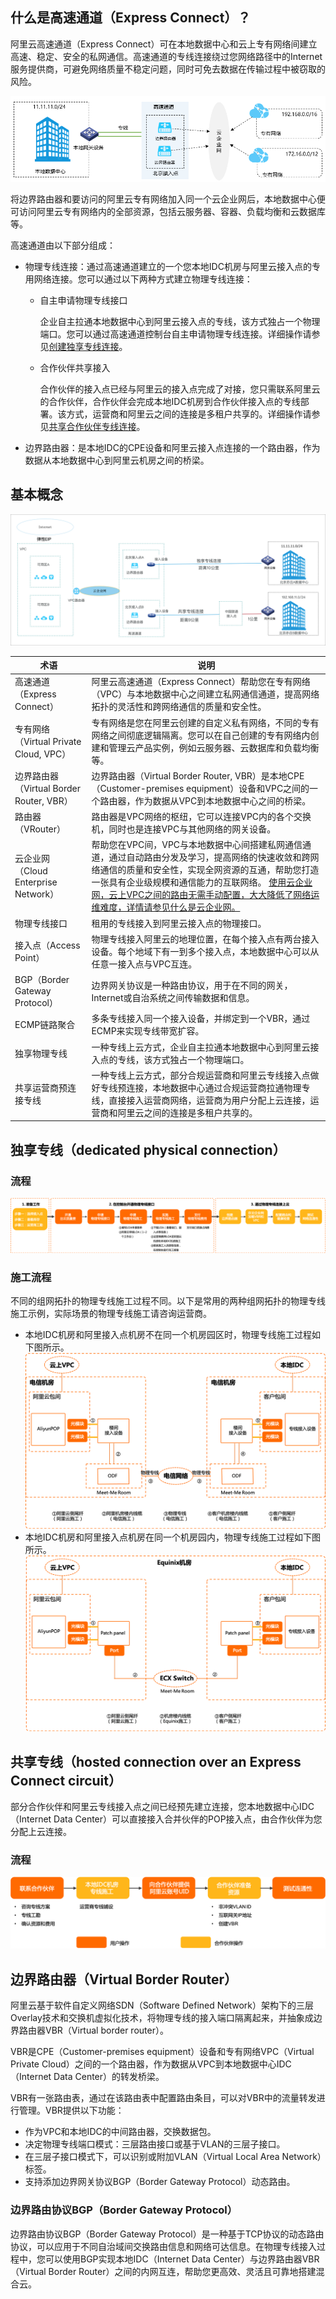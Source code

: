 

## 什么是高速通道（Express Connect）？

阿里云高速通道（Express Connect）可在本地数据中心和云上专有网络间建立高速、稳定、安全的私网通信。高速通道的专线连接绕过您网络路径中的Internet服务提供商，可避免网络质量不稳定问题，同时可免去数据在传输过程中被窃取的风险。

![img](../images/p71998.png)

将边界路由器和要访问的阿里云专有网络加入同一个云企业网后，本地数据中心便可访问阿里云专有网络内的全部资源，包括云服务器、容器、负载均衡和云数据库等。

高速通道由以下部分组成：

- 物理专线连接：通过高速通道建立的一个您本地IDC机房与阿里云接入点的专用网络连接。您可以通过以下两种方式建立物理专线连接：

  - 自主申请物理专线接口

    企业自主拉通本地数据中心到阿里云接入点的专线，该方式独占一个物理端口。您可以通过高速通道控制台自主申请物理专线连接。详细操作请参见[创建独享专线连接](https://www.alibabacloud.com/help/zh/doc-detail/91261.htm#task-r3h-qfx-dfb)。

  - 合作伙伴共享接入

    合作伙伴的接入点已经与阿里云的接入点完成了对接，您只需联系阿里云的合作伙伴，合作伙伴会完成本地IDC机房到合作伙伴接入点的专线部署。该方式，运营商和阿里云之间的连接是多租户共享的。详细操作请参见[共享合作伙伴专线连接](https://www.alibabacloud.com/help/zh/doc-detail/146571.htm#task-2359306)。

- 边界路由器：是本地IDC的CPE设备和阿里云接入点连接的一个路由器，作为数据从本地数据中心到阿里云机房之间的桥梁。

## 基本概念

![img](../images/p74774.png)

| 术语                                      | 说明                                                         |
| ----------------------------------------- | ------------------------------------------------------------ |
| 高速通道（Express Connect）               | 阿里云高速通道（Express  Connect）帮助您在专有网络（VPC）与本地数据中心之间建立私网通信通道，提高网络拓扑的灵活性和跨网络通信的质量和安全性。 |
| 专有网络（Virtual Private  Cloud, VPC）   | 专有网络是您在阿里云创建的自定义私有网络，不同的专有网络之间彻底逻辑隔离。您可以在自己创建的专有网络内创建和管理云产品实例，例如云服务器、云数据库和负载均衡等。 |
| 边界路由器（Virtual Border  Router, VBR） | 边界路由器（Virtual Border  Router, VBR）是本地CPE（Customer-premises  equipment）设备和VPC之间的一个路由器，作为数据从VPC到本地数据中心之间的桥梁。 |
| 路由器（VRouter）                         | 路由器是VPC网络的枢纽，它可以连接VPC内的各个交换机，同时也是连接VPC与其他网络的网关设备。 |
| 云企业网（Cloud  Enterprise Network）     | 帮助您在VPC间，VPC与本地数据中心间搭建私网通信通道，通过自动路由分发及学习，提高网络的快速收敛和跨网络通信的质量和安全性，实现全网资源的互通，帮助您打造一张具有企业级规模和通信能力的互联网络。 [使用云企业网，云上VPC之间的路由无需手动配置，大大降低了网络运维难度，详情请参见什么是云企业网。](https://www.alibabacloud.com/help/zh/doc-detail/59870.htm#concept-jjt-3lz-sdb) |
| 物理专线接口                              | 租用的专线接入到阿里云接入点的物理接口。                     |
| 接入点（Access Point）                    | 物理专线接入阿里云的地理位置，在每个接入点有两台接入设备。每个地域下有一到多个接入点，本地数据中心可以从任意一接入点与VPC互连。 |
| BGP（Border Gateway  Protocol）           | 边界网关协议是一种路由协议，用于在不同的网关，Internet或自治系统之间传输数据和信息。 |
| ECMP链路聚合                              | 多条专线接入同一个接入设备，并绑定到一个VBR，通过ECMP来实现专线带宽扩容。 |
| 独享物理专线                              | 一种专线上云方式，企业自主拉通本地数据中心到阿里云接入点的专线，该方式独占一个物理端口。 |
| 共享运营商预连接专线                      | 一种专线上云方式，部分合规运营商和阿里云专线接入点做好专线预连接，本地数据中心通过合规运营商拉通物理专线，直接接入运营商网络，运营商为用户分配上云连接，运营商和阿里云之间的连接是多租户共享的。 |

## 独享专线（dedicated physical connection）

### 流程

![独享专线接入流程](../images/p73069.png)

### 施工流程

不同的组网拓扑的物理专线施工过程不同。以下是常用的两种组网拓扑的物理专线施工示例，实际场景的物理专线施工请咨询运营商。

- 本地IDC机房和阿里接入点机房不在同一个机房园区时，物理专线施工过程如下图所示。![物理专线施工示意图01](../images/p73394.png)
- 本地IDC机房和阿里接入点机房在同一个机房园内，物理专线施工过程如下图所示。![物理专线施工示意图02](../images/p73395.png)

## 共享专线（hosted connection over an Express Connect circuit）

部分合作伙伴和阿里云专线接入点之间已经预先建立连接，您本地数据中心IDC（Internet Data Center）可以直接接入合并伙伴的POP接入点，由合作伙伴为您分配上云连接。

### 流程

![合作伙伴专线连接流程](../images/p73776.png)

## 边界路由器（Virtual Border Router）

阿里云基于软件自定义网络SDN（Software Defined Network）架构下的三层Overlay技术和交换机虚拟化技术，将物理专线的接入端口隔离起来，并抽象成边界路由器VBR（Virtual border router）。

VBR是CPE（Customer-premises equipment）设备和专有网络VPC（Virtual Private Cloud）之间的一个路由器，作为数据从VPC到本地数据中心IDC（Internet Data Center）的转发桥梁。

VBR有一张路由表，通过在该路由表中配置路由条目，可以对VBR中的流量转发进行管理。VBR提供以下功能：

- 作为VPC和本地IDC的中间路由器，交换数据包。
- 决定物理专线端口模式：三层路由接口或基于VLAN的三层子接口。
- 在三层子接口模式下，可以识别或附加VLAN（Virtual Local Area Network）标签。
- 支持添加边界网关协议BGP（Border Gateway Protocol）动态路由。

### 边界路由协议BGP（Border Gateway Protocol）

边界路由协议BGP（Border Gateway Protocol）是一种基于TCP协议的动态路由协议，可以应用于不同自治域间交换路由信息和网络可达信息。在物理专线接入过程中，您可以使用BGP实现本地IDC（Internet Data Center）与边界路由器VBR（Virtual Border Router）之间的内网互连，帮助您更高效、灵活且可靠地搭建混合云。